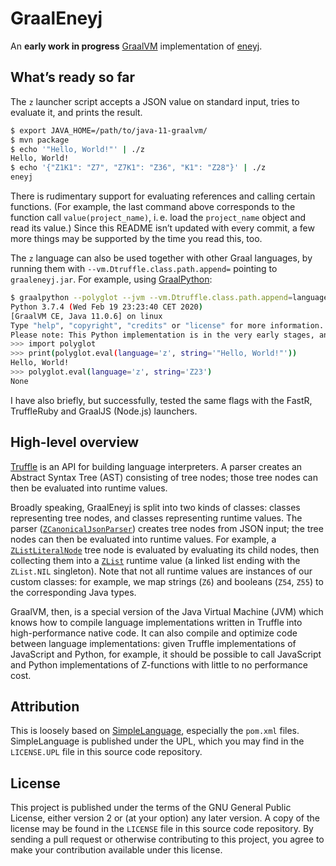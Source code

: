 # GraalEneyj

An **early work in progress** [GraalVM][] implementation of [eneyj][].

## What’s ready so far

The `z` launcher script accepts a JSON value on standard input,
tries to evaluate it, and prints the result.

```sh
$ export JAVA_HOME=/path/to/java-11-graalvm/
$ mvn package
$ echo '"Hello, World!"' | ./z
Hello, World!
$ echo '{"Z1K1": "Z7", "Z7K1": "Z36", "K1": "Z28"}' | ./z
eneyj
```

There is rudimentary support for evaluating references and calling certain functions.
(For example, the last command above corresponds to the function call `value(project_name)`,
i. e. load the `project_name` object and read its value.)
Since this README isn’t updated with every commit,
a few more things may be supported by the time you read this, too.

The `z` language can also be used together with other Graal languages,
by running them with `--vm.Dtruffle.class.path.append=` pointing to `graaleneyj.jar`.
For example, using [GraalPython][]:

```sh
$ graalpython --polyglot --jvm --vm.Dtruffle.class.path.append=language/target/graaleneyj.jar
Python 3.7.4 (Wed Feb 19 23:23:40 CET 2020)
[GraalVM CE, Java 11.0.6] on linux
Type "help", "copyright", "credits" or "license" for more information.
Please note: This Python implementation is in the very early stages, and can run little more than basic benchmarks at this point.
>>> import polyglot
>>> print(polyglot.eval(language='z', string='"Hello, World!"'))
Hello, World!
>>> polyglot.eval(language='z', string='Z23')
None
```

I have also briefly, but successfully, tested the same flags with the FastR, TruffleRuby and GraalJS (Node.js) launchers.

## High-level overview

[Truffle][] is an API for building language interpreters.
A parser creates an Abstract Syntax Tree (AST) consisting of tree nodes;
those tree nodes can then be evaluated into runtime values.

Broadly speaking, GraalEneyj is split into two kinds of classes:
classes representing tree nodes, and classes representing runtime values.
The parser ([`ZCanonicalJsonParser`][]) creates tree nodes from JSON input;
the tree nodes can then be evaluated into runtime values.
For example, a [`ZListLiteralNode`][] tree node is evaluated by evaluating its child nodes,
then collecting them into a [`ZList`][] runtime value
(a linked list ending with the `ZList.NIL` singleton).
Note that not all runtime values are instances of our custom classes:
for example, we map strings (`Z6`) and booleans (`Z54`, `Z55`) to the corresponding Java types.

GraalVM, then, is a special version of the Java Virtual Machine (JVM)
which knows how to compile language implementations written in Truffle into high-performance native code.
It can also compile and optimize code between language implementations:
given Truffle implementations of JavaScript and Python, for example,
it should be possible to call JavaScript and Python implementations of Z-functions
with little to no performance cost.

## Attribution

This is loosely based on [SimpleLanguage][], especially the `pom.xml` files.
SimpleLanguage is published under the UPL, which you may find in the `LICENSE.UPL` file in this source code repository.

## License

This project is published under the terms of the GNU General Public License,
either version 2 or (at your option) any later version.
A copy of the license may be found in the `LICENSE` file in this source code repository.
By sending a pull request or otherwise contributing to this project,
you agree to make your contribution available under this license.

[GraalVM]: https://www.graalvm.org/
[Truffle]: https://github.com/oracle/graal/tree/master/truffle#readme
[GraalPython]: https://github.com/graalvm/graalpython#readme
[`ZCanonicalJsonParser`]: language/src/main/java/de/lucaswerkmeister/graaleneyj/parser/ZCanonicalJsonParser.java
[`ZListLiteralNode`]: language/src/main/java/de/lucaswerkmeister/graaleneyj/nodes/ZListLiteralNode.java
[`ZList`]: language/src/main/java/de/lucaswerkmeister/graaleneyj/runtime/ZList.java
[eneyj]: https://github.com/google/abstracttext/tree/master/eneyj#readme
[SimpleLanguage]: https://github.com/graalvm/simplelanguage#readme
